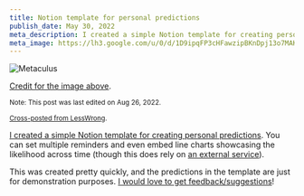```yaml
---
title: Notion template for personal predictions
publish_date: May 30, 2022
meta_description: I created a simple Notion template for creating personal predictions. You can set multiple reminders and even embed line charts showcasing the likelihood across time
meta_image: https://lh3.google.com/u/0/d/1D9ipqFP3cHFawzipBKnDpj13o7MAKDfU=w2880-h1528-iv1
---
```


![Metaculus](/Metaculus.png)

[Credit for the image above](https://www.metaculus.com/questions/349/will-spacex-land-people-on-mars-prior-to-2030/).

<small>Note: This post was last edited on Aug 26, 2022.</small>

<small>[Cross-posted from LessWrong](https://www.lesswrong.com/posts/QAvNzPXHnyAPmg6aQ/notion-template-for-personal-predictions).</small>

[I created a simple Notion template for creating personal predictions](https://arjun-yadav.notion.site/Predictions-Template-17e585e3e6704d7da7a20b0524bf8797?pvs=73). You can set multiple reminders and even embed line charts showcasing the likelihood across time (though this does rely on [an external service](https://www.notion.vip/charts/)).

This was created pretty quickly, and the predictions in the template are just for demonstration purposes. [I would love to get feedback/suggestions](https://www.lesswrong.com/posts/QAvNzPXHnyAPmg6aQ/notion-template-for-personal-predictions)!
